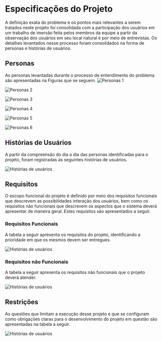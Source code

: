 # Especificações do Projeto

A definição exata do problema e os pontos mais relevantes a serem tratados neste projeto foi consolidada com a participação dos usuários em um trabalho de imersão feita pelos membros da equipe a partir da observação dos usuários em seu local natural e por meio de entrevistas. Os detalhes levantados nesse processo foram consolidados na forma de personas e histórias de usuários.

## Personas

As personas levantadas durante o processo de entendimento do problema são apresentadas na Figuras que se seguem.
![Personas 1](/img/pernosas_cleise1.PNG)

![Personas 2](/img/personas_nelson2.PNG)

![Personas 3](/img/personas_marcelo3.PNG)

![Personas 4](/img/personas_julio4.PNG)

![Personas 5](/img/personas_tania5.PNG)

![Personas 6](/img/personas_claudio6.PNG)

## Histórias de Usuários

A partir da compreensão do dia a dia das personas identificadas para o projeto, foram registradas as seguintes histórias de usuários.

![Histórias de usuários](/img/historias_usuario_ajuste.PNG)


## Requisitos

O escopo funcional do projeto é definido por meio dos requisitos funcionais que descrevem as possibilidades interação dos usuários, bem como os requisitos não funcionais que descrevem os aspectos que o sistema deverá apresentar de maneira geral. Estes requisitos são apresentados a seguir.

### Requisitos Funcionais

A tabela a seguir apresenta os requisitos do projeto, identificando a prioridade em que os mesmos devem ser entregues.

![Histórias de usuários](/img/requisitos_funcionais_ajuste.PNG)

### Requisitos não Funcionais

A tabela a seguir apresenta os requisitos não funcionais que o projeto deverá atender.

![Histórias de usuários](/img/requisistos_nao_funcionais9.PNG)

## Restrições

As questões que limitam a execução desse projeto e que se configuram como obrigações claras para o desenvolvimento do projeto em questão são apresentadas na tabela a seguir.

![Histórias de usuários](/img/restricoes10.PNG)

